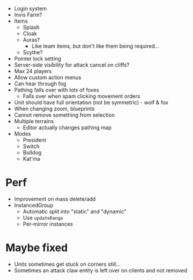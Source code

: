 - Login system
- Invis Farm?
- Items
  - Splash
  - Cloak
  - Auras?
    - Like team items, but don't like them being required...
  - Scythe?
- Pointer lock setting
- Server-side visibility for attack cancel on cliffs?
- Max 24 players
- Allow custom action menus
- Can hear through fog
- Pathing falls over with lots of foxes
  - Falls over when spam clicking movement orders
- Unit should have full orientation (not be symmetric) - wolf & fox
- When changing zoom, blueprints
- Cannot remove something from selection
- Multiple terrains
  - Editor actually changes pathing map
- Modes
  - President
  - Switch
  - Bulldog
  - Kat'ma

# Perf

- Improvement on mass delete/add
- InstancedGroup
  - Automatic split into "static" and "dynamic"
  - Use `updateRange`
  - Per-mirror instances

# Maybe fixed

- Units sometimes get stuck on corners still...
- Sometimes an attack claw entity is left over on clients and not removed
